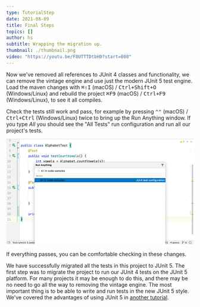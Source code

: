 ```yaml
---
type: TutorialStep
date: 2021-08-09
title: Final Steps
topics: []
author: hs
subtitle: Wrapping the migration up.
thumbnail: ./thumbnail.png
video: "https://youtu.be/F8UTTTDtbH0?start=808"
---
```


Now we've removed all references to JUnit 4 classes and functionality, we can remove the vintage engine and use just the modern JUnit 5 test engine. Load the maven changes with <kbd>⌘⇧I</kbd> (macOS) / <kbd>Ctrl+Shift+O</kbd> (Windows/Linux) and rebuild the project <kbd>⌘F9</kbd> (macOS) / <kbd>Ctrl+F9</kbd> (Windows/Linux), to see it all compiles.

Check the tests still work and pass, for example by pressing <kbd>⌃⌃</kbd> (macOS) / <kbd>Ctrl+Ctrl</kbd> (Windows/Linux) twice to bring up the Run Anything window. If you type _All_ you should see the "All Tests" run configuration and run all our project's tests.

![run_anything.png](run_anything.png)

If everything passes, you can be comfortable checking in these changes.

We have successfully migrated all the tests in this project to JUnit 5. The first step was to migrate the project to run our JUnit 4 tests on the JUnit 5 platform. For many projects it may be enough to do this, and there may be no need to go all the way to removing the vintage engine. The most important thing is to be able to write and run tests in the new JUnit 5 style. We've covered the advantages of using JUnit 5 in [another tutorial](../../writing-junit5-tests/).
